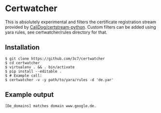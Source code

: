 # Certwatcher
This is absolutely experimental and filters the certificate registration stream provided by [CaliDog/certstream-python](https://github.com/calidog/certstream-python). Custom filters can be added using yara rules, see certwatcher/rules directory for that.

## Installation
```
$ git clone https://github.com/3c7/certwatcher
$ cd certwatcher
$ virtualenv . && . bin/activate
$ pip install --editable .
$ # Example call:
$ certwatcher -v -y path/to/yara/rules -d 'de.yar'
```
## Example output
```
[De_domains] matches domain www.google.de.
```